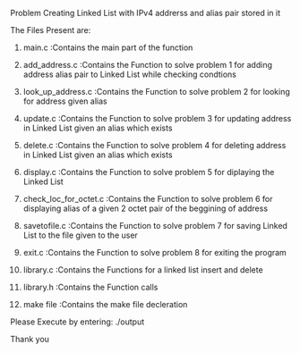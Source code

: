 Problem Creating Linked List with IPv4 addrerss and alias pair stored in it


The Files Present are:

1) main.c                  :Contains the main part of the function

2) add_address.c           :Contains the Function to solve problem 1 for adding address alias pair to Linked List while checking condtions

3) look_up_address.c       :Contains the Function to solve problem 2 for looking for address given alias

4) update.c                :Contains the Function to solve problem 3 for updating address in Linked List given an alias which exists

5) delete.c                :Contains the Function to solve problem 4 for deleting address in Linked List given an alias which exists

6) display.c               :Contains the Function to solve problem 5 for diplaying the Linked List

7) check_loc_for_octet.c   :Contains the Function to solve problem 6 for displaying alias of a given 2 octet pair of the beggining 
                           of address
                           
8) savetofile.c            :Contains the Function to solve problem 7 for saving Linked List to the file given to the user

9) exit.c                  :Contains the Function to solve problem 8 for exiting the program

10) library.c              :Contains the Functions for a linked list insert and delete

11) library.h              :Contains the Function calls

12) make file              :Contains the make file decleration

Please Execute by entering: ./output

Thank you 

